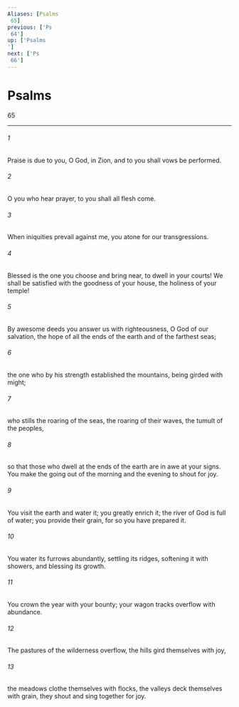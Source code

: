 ```yaml
---
Aliases: [Psalms 65]
previous: ['Ps 64']
up: ['Psalms']
next: ['Ps 66']
---
```

# Psalms 65

***
 

###### 1 
Praise is due to you, O God, in Zion,  and to you shall vows be performed.   

###### 2 
O you who hear prayer,  to you shall all flesh come.   

###### 3 
When iniquities prevail against me,  you atone for our transgressions.   

###### 4 
Blessed is the one you choose and bring near,  to dwell in your courts!  We shall be satisfied with the goodness of your house,  the holiness of your temple!  

###### 5 
By awesome deeds you answer us with righteousness,  O God of our salvation,  the hope of all the ends of the earth  and of the farthest seas;   

###### 6 
the one who by his strength established the mountains,  being girded with might;   

###### 7 
who stills the roaring of the seas,  the roaring of their waves,  the tumult of the peoples,   

###### 8 
so that those who dwell at the ends of the earth are in awe at your signs.  You make the going out of the morning and the evening to shout for joy.  

###### 9 
You visit the earth and water it;  you greatly enrich it;  the river of God is full of water;  you provide their grain,  for so you have prepared it.   

###### 10 
You water its furrows abundantly,  settling its ridges,  softening it with showers,  and blessing its growth.   

###### 11 
You crown the year with your bounty;  your wagon tracks overflow with abundance.   

###### 12 
The pastures of the wilderness overflow,  the hills gird themselves with joy,   

###### 13 
the meadows clothe themselves with flocks,  the valleys deck themselves with grain,  they shout and sing together for joy.
